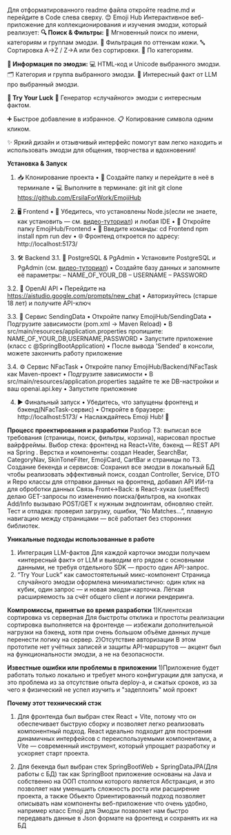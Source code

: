 Для отформатированного readme файла откройте readme.md и перейдите в Code слева сверху.
😊 Emoji Hub 
Интерактивное веб-приложение для коллекционирования и изучения эмодзи, который реализует:
**🔍 Поиск & Фильтры:**
  📝 Мгновенный поиск по имени, категориям и группам эмодзи.
  🎨 Фильтрация по оттенкам кожи.
  🔤 Сортировка A→Z / Z→A или без сортировки.
  📂 По категориям.

**📖 Информация по эмодзи:**
  💻 HTML‐код и Unicode выбранного эмодзи.
  🗂️ Категория и группа выбранного эмодзи.
  🤖 Интересный факт от LLM про выбранный эмодзи.

**🎲 Try Your Luck**
  🎲 Генератор «случайного» эмодзи с интересным фактом.

➕ Быстрое добавление в избранное.
📋 Копирование символа одним кликом.

✨ Яркий дизайн и отзывчивый интерфейс помогут вам легко находить и использовать эмодзи для общения, творчества и вдохновения!

**Установка & Запуск**
1. 📥 Клонирование проекта
  • 📁 Создайте папку и перейдите в неё в терминале
  • 💻 Выполните в терминале:
      git init
      git clone https://github.com/ErsilaForWork/EmojiHub

2. 🖥️ Frontend
  • 🔧 Убедитесь, что установлены Node.js(если не знаете, как установить — см. [видео-туториал](https://www.youtube.com/watch?v=eft-LJb4kW0)) и любая IDE
  • 📂 Откройте папку EmojiHub/Frontend
  • 🚀 Введите команды:
          cd Frontend
          npm install
          npm run dev
  • 🌐 Фронтенд откроется по адресу: http://localhost:5173/

3. 🛠️ Backend
3.1. 🐘 PostgreSQL & PgAdmin
  • Установите PostgreSQL и PgAdmin (см. [видео-туториал](https://www.youtube.com/watch?v=GpqJzWCcQXY))
  • Создайте базу данных и запомните её параметры:
      – NAME_OF_YOUR_DB
      – USERNAME
      – PASSWORD

3.2. 🔑 OpenAI API
  • Перейдите на https://aistudio.google.com/prompts/new_chat
  • Авторизуйтесь (старше 18 лет) и получите API-ключ

3.3. 📨 Сервис SendingData
  • Откройте папку EmojiHub/SendingData
  • Подгрузите зависимости (pom.xml → Maven Reload)
  • В src/main/resources/application.properties пропишите: NAME_OF_YOUR_DB,USERNAME,PASSWORD
  • Запустите приложение (класс с @SpringBootApplication)
  • После вывода 'Sended' в консоли, можете закончить работу приложение

3.4. ⚙️ Сервис NFacTask
  • Откройте папку EmojiHub/Backend/NFacTask как Maven-проект
  • Подгрузите зависимости
  • В src/main/resources/application.properties задайте те же DB-настройки и ваш openai.api.key
  • Запустите приложение

4. ▶️ Финальный запуск
  • Убедитесь, что запущены фронтенд и бэкенд(NFacTask-сервис)
  • Откройте в браузере: http://localhost:5173/
  • Наслаждайтесь Emoji Hub! 🎉

**Процесс проектирования и разработки**
Разбор ТЗ: выписал все требования (страницы, поиск, фильтры, корзина), нарисовал простые вайрфреймы.
Выбор стека: фронтенд на React+Vite, бэкенд — REST API на Spring .
Верстка и компоненты: создал Header, SearchBar, CategoryNav, SkinToneFilter, EmojiCard, CartBar и страницы по ТЗ.
Создание бекенда и сервисов: Сохранил все эмодзи в локальный БД чтобы реализовать эффективный поиск, создал Controller, Service, DTO и Repo классы для отправки данных на фронтенд, добавил 
API ИИ-та для оброботки данных
Связь Front↔Back: в React-хуках (useEffect) делаю GET-запросы по изменению поиска/фильтров, на кнопках Add/Info вызываю POST/GET к нужным эндпоинтам, обновляю стейт.
Тест и отладка: проверил загрузку, ошибки, “No Matches…”, плавную навигацию между страницами — всё работает без сторонних библиотек.

**Уникальные подходы использованные в работе**
1) Интеграция LLM-фактов
  Для каждой карточки эмодзи получаем «интересный факт» от LLM и выводим его рядом с основными данными, не требуя отдельного SDK — просто один API-запрос.
2) “Try Your Luck” как самостоятельный микс-компонент
  Страница случайного эмодзи оформлена минималистично: один клик на кубик, один запрос — и новая эмодзи-карточка. Лёгкая расширяемость за счёт общего client и логики рендеринга.

**Компромиссы, принятые во время разработки**
1)Клиентская сортировка vs серверная
  Для быстроты отклика и простоты реализации сортировка выполняется на фронтенде — избежали дополнительной нагрузки на бэкенд, хотя при очень большом объёме данных лучше перенести логику на сервер.
2)Отсутствие авторизации
  В этом прототипе нет учётных записей и защиты API-маршрутов — акцент был на функциональности эмодзи, а не на безопасности.

**Известные ошибки или проблемы в приложении**
1)Приложение будет работать только локально и требует много конфигурации для запуска, и это проблема из за отсутствие опыта deploy-а, и сжатых сроков, из за чего я физический не успел изучить и 
"задеплоить" мой проект

**Почему этот технический стэк**
1) Для фронтенда был выбран стек React + Vite, потому что он обеспечивает быструю сборку и позволяет легко реализовать компонентный подход.
React идеально подходит для построения динамичных интерфейсов с переиспользуемыми компонентами, а Vite — современный инструмент, который упрощает разработку и ускоряет старт проекта.

2) Для бекенда был выбран стек SpringBootWeb + SpringDataJPA(Для работы с БД) так как SpringBoot приложение основаны на Java и собственно на ООП столпом которого является Абстракция, и это позволяет нам уменьшить
сложность роста или расширение проекта, а также Обьекто Ориентированный подход позволяет описывать нам компоненты веб-приложение что очень удобно, например класс Emoji для Эмодзи позволяет нам
быстро передавать данные в Json формате на фронтенд и сохранять их на БД
